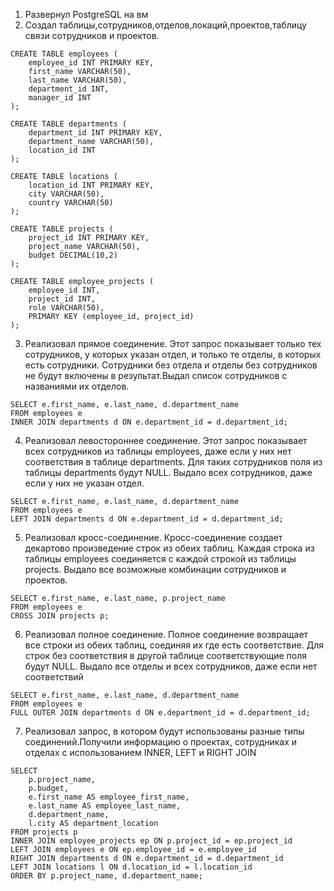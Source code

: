 
1.  Развернул PostgreSQL на вм
2. Создал таблицы,сотрудников,отделов,локаций,проектов,таблицу связи сотрудников и проектов.
```
CREATE TABLE employees (
    employee_id INT PRIMARY KEY,
    first_name VARCHAR(50),
    last_name VARCHAR(50),
    department_id INT,
    manager_id INT
);

CREATE TABLE departments (
    department_id INT PRIMARY KEY,
    department_name VARCHAR(50),
    location_id INT
);

CREATE TABLE locations (
    location_id INT PRIMARY KEY,
    city VARCHAR(50),
    country VARCHAR(50)
);

CREATE TABLE projects (
    project_id INT PRIMARY KEY,
    project_name VARCHAR(50),
    budget DECIMAL(10,2)
);

CREATE TABLE employee_projects (
    employee_id INT,
    project_id INT,
    role VARCHAR(50),
    PRIMARY KEY (employee_id, project_id)
);
```
3. Реализовал прямое соединение. Этот запрос показывает только тех сотрудников, у которых указан отдел, и только те отделы, в которых есть сотрудники. Сотрудники без отдела и отделы без сотрудников не будут включены в результат.Выдал список сотрудников с названиями их отделов.
```
SELECT e.first_name, e.last_name, d.department_name
FROM employees e
INNER JOIN departments d ON e.department_id = d.department_id;
```
4. Реализовал левостороннее соединение. Этот запрос показывает всех сотрудников из таблицы employees, даже если у них нет соответствия в таблице departments. Для таких сотрудников поля из таблицы departments будут NULL. Выдало всех сотрудников, даже если у них не указан отдел.
```
SELECT e.first_name, e.last_name, d.department_name
FROM employees e
LEFT JOIN departments d ON e.department_id = d.department_id;
```
5. Реализовал кросс-соединение. Кросс-соединение создает декартово произведение строк из обеих таблиц. Каждая строка из таблицы employees соединяется с каждой строкой из таблицы projects. Выдало все возможные комбинации сотрудников и проектов.
```
SELECT e.first_name, e.last_name, p.project_name
FROM employees e
CROSS JOIN projects p;
```
6. Реализовал полное соединение. Полное соединение возвращает все строки из обеих таблиц, соединяя их где есть соответствие. Для строк без соответствия в другой таблице соответствующие поля будут NULL. Выдало все отделы и всех сотрудников, даже если нет соответствий
```
SELECT e.first_name, e.last_name, d.department_name
FROM employees e
FULL OUTER JOIN departments d ON e.department_id = d.department_id;
```
7. Реализовал запрос, в котором будут использованы разные типы соединений.Получили информацию о проектах, сотрудниках и отделах с использованием INNER, LEFT и RIGHT JOIN
```
SELECT 
    p.project_name,
    p.budget,
    e.first_name AS employee_first_name,
    e.last_name AS employee_last_name,
    d.department_name,
    l.city AS department_location
FROM projects p
INNER JOIN employee_projects ep ON p.project_id = ep.project_id
LEFT JOIN employees e ON ep.employee_id = e.employee_id
RIGHT JOIN departments d ON e.department_id = d.department_id
LEFT JOIN locations l ON d.location_id = l.location_id
ORDER BY p.project_name, d.department_name;
```


